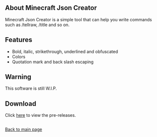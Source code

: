 ## About Minecraft Json Creator

Minecraft Json Creator is a simple tool that can help you write commands such as /tellraw, /title and so on.

## Features

- Bold, italic, strikethrough, underlined and obfuscated
- Colors
- Quotation mark and back slash escaping

## Warning

This software is still W.I.P.

## Download

Click [here](https://github.com/Phykro12/json-creator/releases) to view the pre-releases.

##

[Back to main page](https://phykro12.github.io/)
